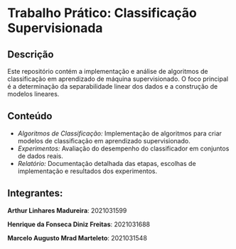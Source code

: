 # Trabalho Prático: Classificação Supervisionada

## Descrição

Este repositório contém a implementação e análise de algoritmos de classificação em aprendizado de máquina supervisionado. O foco principal é a determinação da separabilidade linear dos dados e a construção de modelos lineares.

## Conteúdo

- *Algoritmos de Classificação:* Implementação de algoritmos para criar modelos de classificação em aprendizado supervisionado.
- *Experimentos:* Avaliação do desempenho do classificador em conjuntos de dados reais.
- *Relatório:* Documentação detalhada das etapas, escolhas de implementação e resultados dos experimentos.

## Integrantes:

**Arthur Linhares Madureira**: 2021031599

**Henrique da Fonseca Diniz Freitas**: 2021031688

**Marcelo Augusto Mrad Marteleto**: 2021031548
